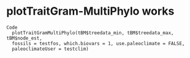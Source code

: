 # plotTraitGram-MultiPhylo works

    Code
      plotTraitGramMultiPhylo(tBM$treedata_min, tBM$treedata_max, tBM$node_est,
      fossils = testfos, which.biovars = 1, use.paleoclimate = FALSE,
      paleoclimateUser = testclim)

